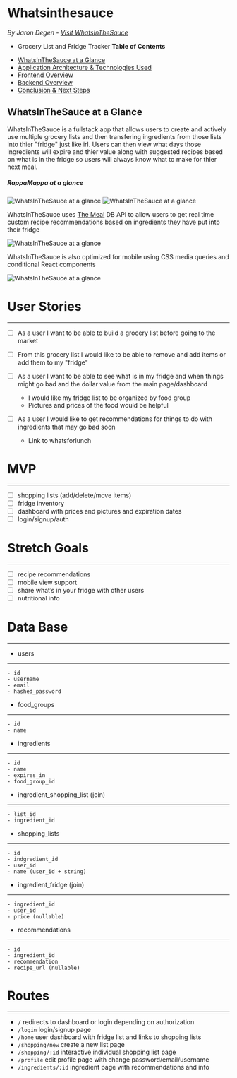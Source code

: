 # Whatsinthesauce
*By Jaron Degen - [Visit WhatsInTheSauce](https://whatsinthesauce.herokuapp.com/)*
- Grocery List and Fridge Tracker 
**Table of Contents**
* [WhatsInTheSauce at a Glance](#rappamappa-at-a-glance)
* [Application Architecture & Technologies Used](#application-architecture) 
* [Frontend Overview](#frontend-overview)
* [Backend Overview](#backend-overview)
* [Conclusion & Next Steps](#conclusion-and-next-steps)

## WhatsInTheSauce at a Glance
WhatsInTheSauce is a fullstack app that allows users to create and actively use multiple grocery lists and then transfering ingredients from those lists into thier "fridge" just like irl. Users can then view what days those ingredients will expire and thier value along with suggested recipes based on what is in the fridge so users will always know what to make for thier next meal.

##### RappaMappa at a glance
![WhatsInTheSauce at a glance](./readme-resources/screenshot0.png)
![WhatsInTheSauce at a glance](./readme-resources/screenshot1.png)


WhatsInTheSauce uses [The Meal](https://www.themealdb.com/) DB API to allow users to get real time custom recipe recommendations based on ingredients they have put into their fridge

![WhatsInTheSauce at a glance](./readme-resources/screenshot2.png)

WhatsInTheSauce is also optimized for mobile using CSS media queries and conditional React components

![WhatsInTheSauce at a glance](./readme-resources/screenshot3.png)


# User Stories
----------------

- [ ] As a user I want to be able to build a grocery list before going to the market

- [ ] From this grocery list I would like to be able to remove and add items or add them to my "fridge"

- [ ] As a user I want to be able to see what is in my fridge and when things might go bad and the dollar value from the main page/dashboard
    - I would like my fridge list to be organized by food group
    - Pictures and prices of the food would be helpful

- [ ] As a user I would like to get recommendations for things to do with ingredients that may go bad soon
    - Link to whatsforlunch



# MVP
------
- [ ] shopping lists (add/delete/move items)
- [ ] fridge inventory 
- [ ] dashboard with prices and pictures and expiration dates
- [ ] login/signup/auth

# Stretch Goals
---------------
- [ ] recipe recommendations
- [ ] mobile view support
- [ ] share what’s in your fridge with other users
- [ ] nutritional info

# Data Base
-------------

- users
---------------------
    - id
    - username
    - email
    - hashed_password

- food_groups
---------------------
    - id
    - name

- ingredients
---------------------
    - id
    - name
    - expires_in
    - food_group_id

- ingredient_shopping_list (join)
-----------------------------------
    - list_id
    - ingredient_id

- shopping_lists
----------------------
    - id
    - indgredient_id
    - user_id
    - name (user_id + string)

- ingredient_fridge (join)
---------------------------
    - ingredient_id
    - user_id
    - price (nullable)

- recommendations
--------------------
    - id
    - ingredient_id
    - recommendation
    - recipe_url (nullable)


# Routes
----------
- `/` redirects to dashboard or login depending on authorization
- `/login` login/signup page
- `/home` user dashboard with fridge list and links to shopping lists
- `/shopping/new` create a new list page
- `/shopping/:id` interactive individual shopping list page
- `/profile` edit profile page with change password/email/username
- `/ingredients/:id` ingredient page with recommendations and info

